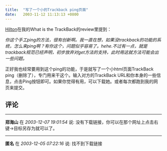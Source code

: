 ```yaml
---
title:  "写了一个小的Trackback ping页面"
date:   2003-11-12 11:13:13 +0800
---
```


[Hilton](http://hedong.3322.org/)在我的What is the TrackBack的review里提到：  

_你这个手工ping的方法，很有创新啊。我一直在想，如果没trackback的功能的系统，怎么来ping啊？有你这个，问题似乎容易了。hehe.不过有一点，就是trackback规范已经声明，初步放弃对get方法的支持，此时用这就方法可能会出一些问题。_  

正好我也经常要用到这个ping的功能，于是就写了一个小html页面TrackBack ping（删除了），专门用来干这个。输入对方的TrackBack URL和你本身的一些信息，点击Ping按钮即可。如果你觉得有用，可以下载她。或者每次都跑到我的网页来提交。  


## 评论

*****
**郑海山** 在 *2003-12-07 19:01:54* 说: 没有下载链接，你可以在那个网址上点击右键->目标另存为就可以了。


*****
**匿名** 在 *2003-12-05 07:22:16* 说: 找不到下载链接


